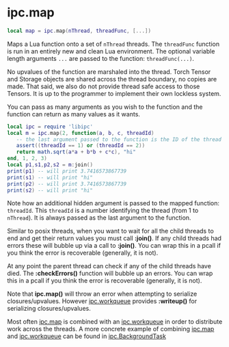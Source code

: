 # ipc.map #

```lua
local map = ipc.map(nThread, threadFunc, [...])
```

Maps a Lua function onto a set of `nThread` threads.
The `threadFunc` function is run in an entirely new and clean Lua environment.
The optional variable length arguments `...` are passed to the function: `threadFunc(...)`.

No upvalues of the function are marshaled into the thread.
Torch Tensor and Storage objects are shared across the thread boundary, no copies are made.
That said, we also do not provide thread safe access to those Tensors.
It is up to the programmer to implement their own lockless system.

You can pass as many arguments as you wish to the function and
the function can return as many values as it wants.

```lua
local ipc = require 'libipc'
local m = ipc.map(2, function(a, b, c, threadId)
   -- the last argument passed to the function is the ID of the thread
   assert((threadId == 1) or (threadId == 2))
   return math.sqrt(a*a + b*b + c*c), "hi"
end, 1, 2, 3)
local p1,s1,p2,s2 = m:join()
print(p1) -- will print 3.7416573867739
print(s1) -- will print "hi"
print(p2) -- will print 3.7416573867739
print(s2) -- will print "hi"
```

Note how an additional hidden argument is passed to the mapped function: `threadId`.
This `threadId` is a number identifying the thread (from 1 to `nThread`).
It is always passed as the last argument to the function.

Similar to posix threads, when you want to wait for all the child
threads to end and get their return values you must call __:join()__.
If any child threads had errors these will bubble up via a call
to __:join()__. You can wrap this in a pcall if you think the
error is recoverable (generally, it is not).

At any point the parent thread can check if any of the child
threads have died. The __:checkErrors()__ function will bubble
up an errors. You can wrap this in a pcall if you think the
error is recoverable (generally, it is not).

Note that __ipc.map()__ will throw an error when attempting to serialize closures/upvalues.
However [ipc.workqueue](workqueue.md) provides __:writeup()__ for serializing closures/upvalues.

Most often [ipc.map](map.md) is combined with an [ipc.workqueue](workqueue.md)
in order to distribute work across the threads.
A more concrete example of combining [ipc.map](map.md) and [ipc.workqueue](workqueue.md)
can be found in [ipc.BackgroundTask](BackgroundTask.md)

